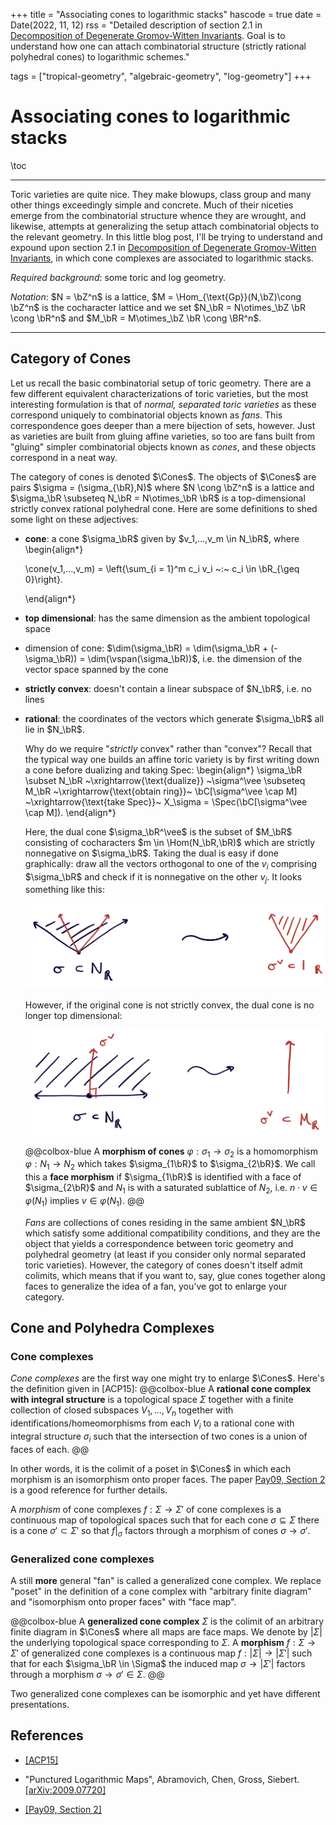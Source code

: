 +++
title = "Associating cones to logarithmic stacks"
hascode = true
date = Date(2022, 11, 12)
rss = "Detailed description of section 2.1 in [Decomposition of Degenerate Gromov-Witten Invariants](https://arxiv.org/pdf/1709.09864.pdf). Goal is to understand how one can attach combinatorial structure (strictly rational polyhedral cones) to logarithmic schemes."

tags = ["tropical-geometry", "algebraic-geometry", "log-geometry"]
+++

# Associating cones to logarithmic stacks

\toc

---

Toric varieties are quite nice. They make blowups, class group and many other things exceedingly simple and concrete. Much of their niceties emerge from the combinatorial structure whence they are wrought, and likewise, attempts at generalizing the setup attach combinatorial objects to the relevant geometry. In this little blog post, I'll be trying to understand and expound upon section 2.1 in [Decomposition of Degenerate Gromov-Witten Invariants](https://arxiv.org/pdf/1709.09864.pdf), in which cone complexes are associated to logarithmic stacks.


*Required background*: some toric and log geometry.

*Notation*: $N = \bZ^n$ is a lattice, $M = \Hom_{\text{Gp}}(N,\bZ)\cong \bZ^n$ is the cocharacter lattice and we set $N_\bR = N\otimes_\bZ \bR \cong \bR^n$ and $M_\bR = M\otimes_\bZ \bR \cong \BR^n$.

---

## Category of Cones

Let us recall the basic combinatorial setup of toric geometry. There are a few different equivalent characterizations of toric varieties, but the most interesting formulation is that of _normal, separated toric varieties_ as these correspond uniquely to combinatorial objects known as _fans_. This correspondence goes deeper than a mere bijection of sets, however. Just as varieties are built from gluing affine varieties, so too are fans built from "gluing" simpler combinatorial objects known as _cones_, and these objects correspond in a neat way.

The category of cones is denoted $\Cones$. The objects of $\Cones$ are pairs $\sigma = (\sigma_{\bR},N)$ where $N \cong \bZ^n$ is a lattice and $\sigma_\bR \subseteq N_\bR = N\otimes_\bR \bR$ is a top-dimensional strictly convex rational polyhedral cone. Here are some definitions to shed some light on these adjectives:

- **cone**: a cone $\sigma_\bR$ given by $v_1,...,v_m \in N_\bR$, where
  \begin{align*}

  \cone(v_1,...,v_m) = \left\{\sum_{i = 1}^m c_i v_i ~:~ c_i \in \bR\_{\geq 0}\right\}.

  \end{align*}

* **top dimensional**: has the same dimension as the ambient topological space
* dimension of cone: $\dim(\sigma_\bR) = \dim(\sigma_\bR + (-\sigma_\bR)) = \dim(\vspan(\sigma_\bR))$, i.e. the dimension of the vector space spanned by the cone
* **strictly convex**: doesn't contain a linear subspace of $N_\bR$, i.e. no lines
* **rational**: the coordinates of the vectors which generate $\sigma_\bR$ all lie in $N_\bR$.

  Why do we require "*strictly* convex" rather than "convex"? Recall that the typical way one builds an affine toric variety is by first writing down a cone before dualizing and taking Spec:
  \begin{align*}
    \sigma_\bR \subset N_\bR ~\xrightarrow{\text{dualize}} ~\sigma^\vee \subseteq M_\bR ~\xrightarrow{\text{obtain ring}}~ \bC[\sigma^\vee \cap M] ~\xrightarrow{\text{take Spec}}~ X_\sigma = \Spec(\bC[\sigma^\vee \cap M]).
  \end{align*}
  
  Here, the dual cone $\sigma_\bR^\vee$ is the subset of $M_\bR$ consisting of cocharacters $m \in \Hom(N_\bR,\bR)$ which are strictly nonnegative on $\sigma_\bR$. Taking the dual is easy if done graphically: draw all the vectors orthogonal to one of the $v_i$ comprising $\sigma_\bR$ and check if it is nonnegative on the other $v_j$. It looks something like this:

  ![strictly convex rational polyhedral cone](/pages/blog/posts/post2/fig1.png)

  However, if the original cone is not strictly convex, the dual cone is no longer top dimensional:

  ![non-strictly convex rational polyhedral cone](/pages/blog/posts/post2/fig2.png)

  @@colbox-blue
    A **morphism of cones** $\varphi:\sigma_1\to \sigma_2$ is a homomorphism $\varphi:N_1\to N_2$ which takes $\sigma_{1\bR}$ to $\sigma_{2\bR}$. We call this a **face morphism** if $\sigma_{1\bR}$ is identified with a face of $\sigma_{2\bR}$ and $N_1$ is with a saturated sublattice of $N_2$, i.e. $n\cdot v \in \varphi(N_1)$ implies $v \in \varphi(N_1)$.
  @@

  *Fans* are collections of cones residing in the same ambient $N_\bR$ which satisfy some additional compatibility conditions, and they are the object that yields a correspondence between toric geometry and polyhedral geometry (at least if you consider only normal separated toric varieties). However, the category of cones doesn't itself admit colimits, which means that if you want to, say, glue cones together along faces to generalize the idea of a fan, you've got to enlarge your category.

## Cone and Polyhedra Complexes

### Cone complexes

*Cone complexes* are the first way one might try to enlarge $\Cones$. Here's the definition given in [ACP15]: 
@@colbox-blue
A **rational cone complex with integral structure** is a topological space $\Sigma$ together with a finite collection of closed subspaces $V_1,...,V_n$ together with identifications/homeomorphisms from each $V_i$ to a rational cone with integral structure $\sigma_i$ such that the intersection of two cones is a union of faces of each.
@@

In other words, it is the colimit of a poset in $\Cones$ in which each morphism is an isomorphism onto proper faces. The paper [Pay09, Section 2](https://arxiv.org/pdf/math/0605537.pdf) is a good reference for further details.

A *morphism* of cone complexes $f:\Sigma\to \Sigma'$ of cone complexes is a continuous map of topological spaces such that for each cone $\sigma \subseteq \Sigma$ there is a cone $\sigma' \subset \Sigma'$ so that $f|_\sigma$ factors through a morphism of cones $\sigma\to \sigma'$.

### Generalized cone complexes
A still **more** general "fan" is called a generalized cone complex. We replace "poset" in the definition of a cone complex with "arbitrary finite diagram" and "isomorphism onto proper faces" with "face map".

@@colbox-blue
  A **generalized cone complex** $\Sigma$ is the colimit of an arbitrary finite diagram in $\Cones$ where all maps are face maps. We denote by $|\Sigma|$ the underlying topological space corresponding to $\Sigma$. A **morphism** $f:\Sigma\to \Sigma'$ of generalized cone complexes is a continuous map $f:|\Sigma|\to |\Sigma'|$ such that for each $\sigma_\bR \in \Sigma$ the induced map $\sigma \to |\Sigma'|$ factors through a morphism $\sigma \to \sigma' \in \Sigma$.
@@

Two generalized cone complexes can be isomorphic and yet have different presentations.


## References

- [[ACP15]](https://arxiv.org/pdf/1212.0373.pdf)

- "Punctured Logarithmic Maps", Abramovich, Chen, Gross, Siebert. [[arXiv:2009.07720]](https://arxiv.org/pdf/2009.07720.pdf)

- [[Pay09, Section 2]](https://arxiv.org/pdf/math/0605537.pdf)
